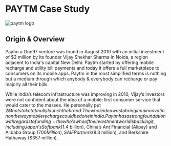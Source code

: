 # PAYTM Case Study

![paytm logo](https://image.flaticon.com/icons/svg/825/825454.svg)

## Origin & Overview
Paytm a One97 venture was found in August 2010 with an initial investment of $2 million by its founder Vijay Shekhar Sharma in Noida, a region adjacent to India's capital New Delhi. Paytm started by offering mobile recharge and utility bill payments and today it offers a full marketplace to consumers on its mobile apps. Paytm in the most simplified terms is nothing but a medium through which anybody & everybody can recharge or pay majorly all their bills.

While India’s telecom infrastructure was improving in 2010, Vijay’s investors were not confident about the idea of a mobile-first consumer service that would cater to the masses. He personally put $2 Mn at stake to finally launch the brand. The whole idea was to bring in an innovation on the way mobile recharge could be done in India.
Paytm has a strong foundation with regards to funding-the who’s who of the investment world is backing it, including Japan’s Softbank ($1.4 billion), China’s Ant Financial (Alipay) and Alibaba Group ($700 Million), SAIF Partners ($8.3 million), and Berkshire Hathaway ($357 million).
